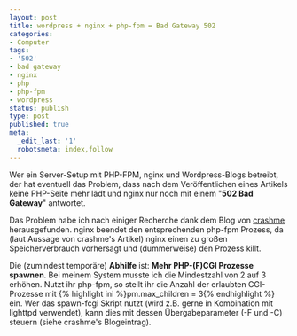 ```yaml
---
layout: post
title: wordpress + nginx + php-fpm = Bad Gateway 502
categories:
- Computer
tags:
- '502'
- bad gateway
- nginx
- php
- php-fpm
- wordpress
status: publish
type: post
published: true
meta:
  _edit_last: '1'
  robotsmeta: index,follow
---
```

Wer ein Server-Setup mit PHP-FPM, nginx und Wordpress-Blogs betreibt, der hat eventuell das Problem, dass nach dem Veröffentlichen eines Artikels keine PHP-Seite mehr lädt und nginx nur noch mit einem "<strong>502 Bad Gateway</strong>" antwortet.

Das Problem habe ich nach einiger Recherche dank dem Blog von <a title="crashme blogeintrag zu 502 bad gateway Problem" href="http://cr4shme.wordpress.com/2010/10/25/nginx-und-der-502-bad-gatewaythe-page-your-are-looking-for/">crashme</a> herausgefunden. nginx beendet den entsprechenden php-fpm Prozess, da (laut Aussage von crashme's Artikel) nginx einen zu großen Speicherverbrauch vorhersagt und (dummerweise) den Prozess killt.

Die (zumindest temporäre) <strong>Abhilfe</strong> ist: <strong>Mehr PHP-(F)CGI Prozesse spawnen</strong>. Bei meinem System musste ich die Mindestzahl von 2 auf 3 erhöhen. Nutzt ihr php-fpm, so stellt ihr die Anzahl der erlaubten CGI-Prozesse mit
{% highlight ini %}pm.max_children = 3{% endhighlight %}
ein. Wer das spawn-fcgi Skript nutzt (wird z.B. gerne in Kombination mit lighttpd verwendet), kann dies mit dessen Übergabeparameter (-F und -C) steuern (siehe crashme's Blogeintrag).
